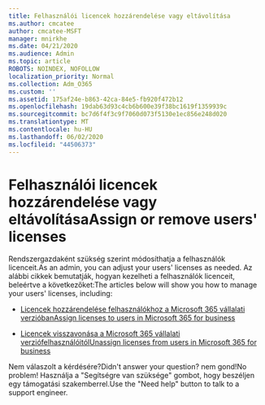 ```yaml
---
title: Felhasználói licencek hozzárendelése vagy eltávolítása
ms.author: cmcatee
author: cmcatee-MSFT
manager: mnirkhe
ms.date: 04/21/2020
ms.audience: Admin
ms.topic: article
ROBOTS: NOINDEX, NOFOLLOW
localization_priority: Normal
ms.collection: Adm_O365
ms.custom: ''
ms.assetid: 175af24e-b863-42ca-84e5-fb920f472b12
ms.openlocfilehash: 19dab63d93c4cb6b600e39f38bc1619f1359939c
ms.sourcegitcommit: bc7d6f4f3c9f7060d073f5130e1ec856e248d020
ms.translationtype: MT
ms.contentlocale: hu-HU
ms.lasthandoff: 06/02/2020
ms.locfileid: "44506373"
---
```

# <a name="assign-or-remove-users-licenses"></a><span data-ttu-id="c050f-102">Felhasználói licencek hozzárendelése vagy eltávolítása</span><span class="sxs-lookup"><span data-stu-id="c050f-102">Assign or remove users' licenses</span></span>

<span data-ttu-id="c050f-103">Rendszergazdaként szükség szerint módosíthatja a felhasználók licenceit.</span><span class="sxs-lookup"><span data-stu-id="c050f-103">As an admin, you can adjust your users' licenses as needed.</span></span> <span data-ttu-id="c050f-104">Az alábbi cikkek bemutatják, hogyan kezelheti a felhasználók licenceit, beleértve a következőket:</span><span class="sxs-lookup"><span data-stu-id="c050f-104">The articles below will show you how to manage your users' licenses, including:</span></span>
  
- [<span data-ttu-id="c050f-105">Licencek hozzárendelése felhasználókhoz a Microsoft 365 vállalati verzióban</span><span class="sxs-lookup"><span data-stu-id="c050f-105">Assign licenses to users in Microsoft 365 for business</span></span>](https://docs.microsoft.com/microsoft-365/admin/subscriptions-and-billing/assign-licenses-to-users)

- [<span data-ttu-id="c050f-106">Licencek visszavonása a Microsoft 365 vállalati verziófelhasználóitól</span><span class="sxs-lookup"><span data-stu-id="c050f-106">Unassign licenses from users in Microsoft 365 for business</span></span>](https://docs.microsoft.com/microsoft-365/admin/subscriptions-and-billing/remove-licenses-from-users)

<span data-ttu-id="c050f-107">Nem válaszolt a kérdésére?</span><span class="sxs-lookup"><span data-stu-id="c050f-107">Didn't answer your question?</span></span> <span data-ttu-id="c050f-108">nem gond!</span><span class="sxs-lookup"><span data-stu-id="c050f-108">No problem!</span></span> <span data-ttu-id="c050f-109">Használja a "Segítségre van szüksége" gombot, hogy beszéljen egy támogatási szakemberrel.</span><span class="sxs-lookup"><span data-stu-id="c050f-109">Use the "Need help" button to talk to a support engineer.</span></span>